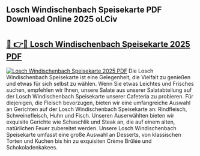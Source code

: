 ## Losch Windischenbach Speisekarte PDF Download Online 2025 oLCiv

# <h2><a href="http://gcadoh.nevu.top/?p=Losch+Windischenbach+Speisekarte">🔗 👉🔴 Losch Windischenbach Speisekarte 2025 PDF</a></h2>

[![Losch Windischenbach Speisekarte 2025 PDF](https://i.imgur.com/dBaPXMq.png)](http://gcadoh.nevu.top/?p=Losch+Windischenbach+Speisekarte)
Die Losch Windischenbach Speisekarte ist eine Gelegenheit, die Vielfalt zu genießen und etwas für sich selbst zu wählen. Wenn Sie etwas Leichtes und Frisches suchen, empfehlen wir Ihnen, unsere Salate aus unserer Salatabteilung auf der Losch Windischenbach Speisekarte unserer Cafeteria zu probieren. Für diejenigen, die Fleisch bevorzugen, bieten wir eine umfangreiche Auswahl an Gerichten auf der Losch Windischenbach Speisekarte an: Rindfleisch, Schweinefleisch, Huhn und Fisch. Unseren Auserwählten bieten wir exquisite Gerichte wie Schaschlik und Steak an, die auf einem alten, natürlichen Feuer zubereitet werden. Unsere Losch Windischenbach Speisekarte umfasst eine große Auswahl an Desserts, von klassischen Torten und Kuchen bis hin zu exquisiten Crème Brûlée und Schokoladenkakees.
